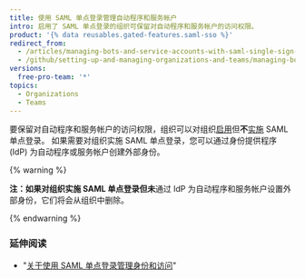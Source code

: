 ```yaml
---
title: 使用 SAML 单点登录管理自动程序和服务帐户
intro: 启用了 SAML 单点登录的组织可保留对自动程序和服务帐户的访问权限。
product: '{% data reusables.gated-features.saml-sso %}'
redirect_from:
  - /articles/managing-bots-and-service-accounts-with-saml-single-sign-on
  - /github/setting-up-and-managing-organizations-and-teams/managing-bots-and-service-accounts-with-saml-single-sign-on
versions:
  free-pro-team: '*'
topics:
  - Organizations
  - Teams
---
```


要保留对自动程序和服务帐户的访问权限，组织可以对组织[启用](/articles/enabling-and-testing-saml-single-sign-on-for-your-organization)但**不**[实施](/articles/enforcing-saml-single-sign-on-for-your-organization) SAML 单点登录。 如果需要对组织实施 SAML 单点登录，您可以通过身份提供程序 (IdP) 为自动程序或服务帐户创建外部身份。

{% warning %}

**注：**如果对组织实施 SAML 单点登录但**未**通过 IdP 为自动程序和服务帐户设置外部身份，它们将会从组织中删除。

{% endwarning %}

### 延伸阅读

- "[关于使用 SAML 单点登录管理身份和访问](/articles/about-identity-and-access-management-with-saml-single-sign-on)"
